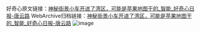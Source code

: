 好奇心原文链接：[神秘街景小车开进了湾区，可能是苹果地图干的_智能_好奇心日报-唐云路](https://www.qdaily.com/articles/5931.html)
WebArchive归档链接：[神秘街景小车开进了湾区，可能是苹果地图干的_智能_好奇心日报-唐云路](http://web.archive.org/web/20190623165633/https://www.qdaily.com/articles/5931.html)
![image](http://ww3.sinaimg.cn/large/007d5XDply1g3whr6p192j30u02pyh54)